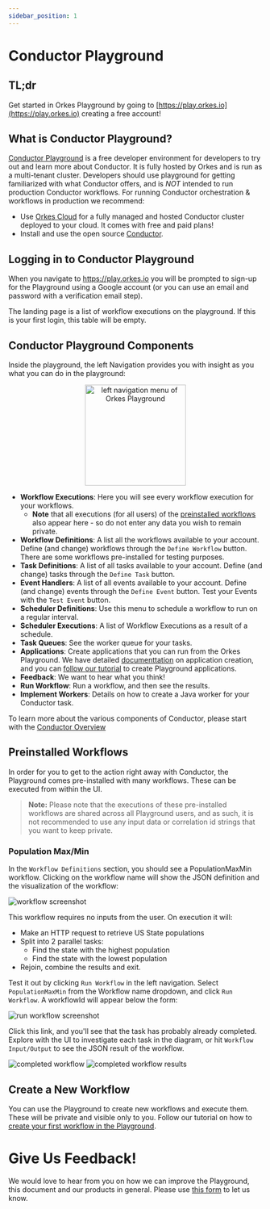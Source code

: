 ```yaml
---
sidebar_position: 1
---
```

# Conductor Playground

## TL;dr

Get started in Orkes Playground by going to [https://play.orkes.io](https://play.orkes.io) creating a free account!

## What is Conductor Playground?
[Conductor Playground](https://play.orkes.io) is a free developer environment for developers to try out and learn more about Conductor. It is fully hosted by Orkes and is run as a multi-tenant cluster. Developers should use playground for getting familiarized with what Conductor offers, and is *NOT* intended to run production Conductor workflows.  For running Conductor orchestration & workflows in production we recommend:

* Use [Orkes Cloud](https://orkes.io/cloud/) for a fully managed and hosted Conductor cluster deployed to your cloud. It comes with free and paid plans!
* Install and use the open source [Conductor](../install/running-locally).



## Logging in to Conductor Playground

When you navigate to https://play.orkes.io you will be prompted to sign-up for the Playground using a Google account (or you can use an email and password with a verification email step). 

The landing page is a list of workflow executions on the playground. If this is your first login, this table will be empty.

## Conductor Playground Components

Inside the playground, the left Navigation provides you with insight as you what you can do in the playground:


<p align="center"><img src="/content/img/playground-left-nav.jpg" alt="left navigation menu of Orkes Playground" width="200" style={{paddingBottom: 40, paddingTop: 40}} /></p>

* **Workflow Executions**:  Here you will see every workflow execution for your workflows.
  * **Note** that all executions (for all users) of the [preinstalled workflows](using-conductor-playground#preinstalled-workflows) also appear here - so do not enter any data you wish to remain private.
* **Workflow Definitions**: A list all the workflows available to your account. Define (and change) workflows through the ```Define Workflow``` button. There are some workflows pre-installed for testing purposes.
* **Task Definitions**: A list of all tasks available to your account.  Define (and change) tasks through the ```Define Task``` button.
* **Event Handlers**:  A list of all events available to your account.  Define (and change) events through the ```Define Event``` button.  Test your Events with the ```Test Event``` button.
* **Scheduler Definitions**: Use this menu to schedule a workflow to run on a regular interval.
* **Scheduler Executions**: A list of Workflow Executions as a result of a schedule.
* **Task Queues**: See the worker queue for your tasks.
* **Applications**: Create applications that you can run from the Orkes Playground. We have detailed [documenttation](/content/docs/getting-started/concepts/access-control-applications) on application creation, and you can [follow our tutorial](first-playground-application#application) to create Playground applications. 
* **Feedback**: We want to hear what you think!
* **Run Workflow**: Run a workflow, and then see the results.
* **Implement Workers**: Details on how to create a Java worker for your Conductor task.

To learn more about the various components of Conductor, please start with the [Conductor Overview](../concepts/concepts-overview.md)


## Preinstalled Workflows

In order for you to get to the action right away with Conductor, the Playground comes pre-installed with many workflows. These can be executed from within the UI. 

> **Note:** Please note that the executions of these pre-installed workflows are shared across all Playground users, and as such, it is not recommended to use any input data or correlation id strings that you want to keep private.

### Population Max/Min

In the ```Workflow Definitions``` section, you should see a PopulationMaxMin workflow.  Clicking on the workflow name will show the JSON definition and the visualization of the workflow:

![workflow screenshot](/img/popmaxmin-workflow.png)

This workflow requires no inputs from the user.  On execution it will:

* Make an HTTP request to retrieve US State populations
* Split into 2 parallel tasks:
  * Find the state with the highest population
  * Find the state with the lowest population
* Rejoin, combine the results and exit.

Test it out by clicking ```Run Workflow``` in the left navigation.  Select ```PopulationMaxMin``` from the Workflow name dropdown, and click ```Run Workflow```.  A workflowId will appear below the form:

![run workflow screenshot](/img/popmaxmin-runworkflow.png)

Click this link, and you'll see that the task has probably already completed.  Explore with the UI to investigate each task in the diagram, or hit ```Workflow Input/Output``` to see the JSON result of the workflow.

![completed workflow](/img/playground-popmaxmin-completed.png)
![completed workflow results](/img/playground-popmaxmin-results.png)


## Create a New Workflow
You can use the Playground to create new workflows and execute them. These will be private and visible only to you. Follow our tutorial on how to [create your first workflow in the Playground](first-playground-application).

# Give Us Feedback!
We would love to hear from you on how we can improve the Playground, this document and our products in general. Please use [this form](https://share.hsforms.com/1TmggEej4TbCm0sTWKFDahwcfl4g) to let us know.